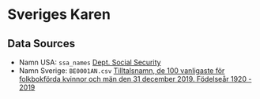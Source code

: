 # Sveriges Karen

## Data Sources

* Namn USA: `ssa_names` [Dept. Social Security](https://www.ssa.gov/oact/babynames/limits.html)
* Namn Sverige: `BE0001AN.csv` [Tilltalsnamn, de 100 vanligaste för folkbokförda kvinnor och män den 31 december 2019. Födelseår 1920 - 2019](http://www.statistikdatabasen.scb.se/pxweb/sv/ssd/START__BE__BE0001__BE0001G/BE0001T100/)
